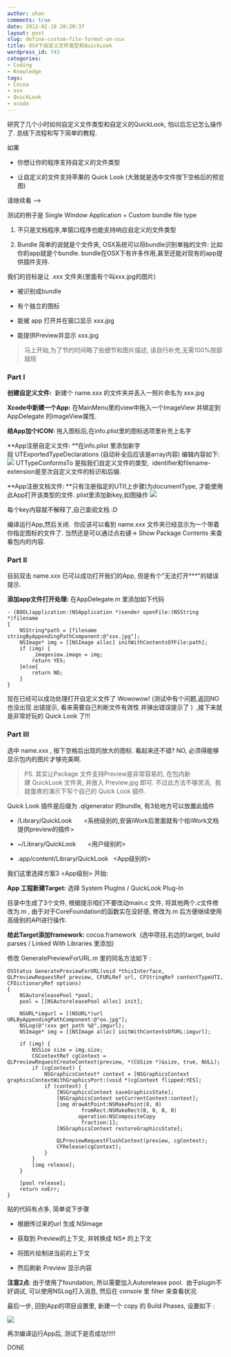 ```yaml
---
author: xhan
comments: true
date: 2012-02-18 20:20:37
layout: post
slug: define-custom-file-format-on-osx
title: OSX下自定义文件类型和QuickLook
wordpress_id: 743
categories:
- Coding
- Knowledge
tags:
- Cocoa
- osx
- QuickLook
- xcode
---
```


研究了几个小时如何自定义文件类型和自定义的QuickLook, 怕以后忘记怎么操作了. 总结下流程和写下简单的教程.


如果








	
  * 你想让你的程序支持自定义的文件类型

	
  * 让自定义的文件支持苹果的 Quick Look (大致就是选中文件按下空格后的预览图)




请继续看 -->







测试的例子是 Single Window Application + Custom bundle file type








	
  1. 不只是文档程序,单窗口程序也能支持响应自定义的文件类型

	
  2. Bundle 简单的说就是个文件夹, OSX系统可以将bundle识别单独的文件: 比如你的app就是个bundle. bundle在OSX下有许多作用,甚至还能对现有的app提供插件支持.




我们的目标是让 <name>.xxx 文件夹(里面有个叫xxx.jpg的图片)





	
  * 被识别成bundle

	
  * 有个独立的图标

	
  * 能被 app 打开并在窗口显示 xxx.jpg

	
  * 能提供Preview并显示 xxx.jpg




> 

> 
> 马上开始,为了节约时间略了些细节和图片描述, 请自行补充,无需100%按部就班




### Part I


**创建自定义文件:**  新建个 name.xxx 的文件夹并丢入一照片命名为 xxx.jpg

**Xcode中新建一个App:** 在MainMenu里的view中拖入一个ImageView 并绑定到 AppDelegate 的imageView属性.

**给App加个ICON:** 拖入图标后,在info.plist里的图标选项里补充上名字

**App注册自定义文件: **在info.plist 里添加新字段 UTExportedTypeDeclarations (自动补全后应该是array内容) 编辑内容如下:
[![](http://ixhan.com/wp-content/uploads/2012/02/Exported-Type-UTIs.png)](http://ixhan.com/wp-content/uploads/2012/02/Exported-Type-UTIs.png)
UTTypeConformsTo 是指我们自定义文件的类型,  identifier和filename-extension是至次自定义文件的标识和后缀.

**App注册文档文件: **只有注册指定的UTI(上步骤)为documentType, 才能使用此App打开该类型的文件. plist里添加新key,如图操作
[![](http://ixhan.com/wp-content/uploads/2012/02/Document-types.png)](http://ixhan.com/wp-content/uploads/2012/02/Document-types.png)

每个key内容就不解释了,自己查阅文档 :D

编译运行App,然后关闭.  你应该可以看到 name.xxx 文件夹已经显示为一个带着你指定图标的文件了. 当然还是可以通过点右键-> Show Package Contents 来查看包内的内容.


### Part II


目前双击 name.xxx 已可以成功打开我们的App, 但是有个"无法打开***"的错误提示.

**添加app文件打开处理:** 在AppDelegate.m 里添加如下代码

    
    - (BOOL)application:(NSApplication *)sender openFile:(NSString *)filename
    {
        NSString*path = [filename stringByAppendingPathComponent:@"xxx.jpg"];
        NSImage* img = [[NSImage alloc] initWithContentsOfFile:path];
        if (img) {
            _imageview.image = img;
            return YES;
        }else{
            return NO;
        }
    }


现在已经可以成功处理打开自定义文件了 Wowowow! (测试中有个问题,返回NO也没出现 出错提示, 看来需要自己判断文件有效性 并弹出错误提示了 )  ,接下来就是非常好玩的 Quick Look 了!!!


### Part III


选中 name.xxx , 按下空格后出现的放大的图标. 看起来还不错? NO, 必须得能够显示包内的图片才够完美啊.


> PS. 其实让Package 文件支持Preview是非常容易的, 在包内新建 QuickLook 文件夹, 并放入 Preview.jpg 即可. 不过此方法不够灵活,  我就蛋疼的演示下写个自己的 Quick Look 插件.


Quick Look 插件是后缀为 .qlgenerator 的bundle, 有3处地方可以放置此插件



	
  * /Library/QuickLook       <系统级别的,安装iWork后里面就有个给iWork文档提供preview的插件>

	
  * ~/Library/QuickLook       <用户级别的>

	
  * <name>.app/content/Library/QuickLook   <App级别的>




我们这里选择方案3 <App级别> 开始:







**App 工程新建Target:** 选择 System PlugIns / QuickLook Plug-In




目录中生成了3个文件, 根据提示咱们不要改动main.c 文件, 将其他两个.c文件修改为.m , 由于对于CoreFoundation的函数实在没好感, 修改为.m 后方便继续使用高级别的API进行操作.







**给此Target添加framework:** cocoa.framework  (选中项目,右边的target, build parses / Linked With Libraries 里添加)







修改 GeneratePreviewForURL.m 里的同名方法如下 :



    
    OSStatus GeneratePreviewForURL(void *thisInterface, QLPreviewRequestRef preview, CFURLRef url, CFStringRef contentTypeUTI, CFDictionaryRef options)
    {
        NSAutoreleasePool *pool;
        pool = [[NSAutoreleasePool alloc] init];
    
        NSURL*imgurl = [(NSURL*)url URLByAppendingPathComponent:@"oo.jpg"];
        NSLog(@"!xxx get path %@",imgurl);
        NSImage* img = [[NSImage alloc] initWithContentsOfURL:imgurl];
    
        if (img) {
            NSSize size = img.size;
            CGContextRef cgContext = QLPreviewRequestCreateContext(preview, *(CGSize *)&size, true, NULL);
            if (cgContext) {
                NSGraphicsContext* context = [NSGraphicsContext graphicsContextWithGraphicsPort:(void *)cgContext flipped:YES];
                if (context) {
                    [NSGraphicsContext saveGraphicsState];
                    [NSGraphicsContext setCurrentContext:context];
                    [img drawAtPoint:NSMakePoint(0, 0)
                            fromRect:NSMakeRect(0, 0, 0, 0)
                           operation:NSCompositeCopy
                            fraction:1];
                    [NSGraphicsContext restoreGraphicsState];
    
                    QLPreviewRequestFlushContext(preview, cgContext);
                    CFRelease(cgContext);
                }
            }
            [img release];
        }
    
        [pool release];
        return noErr;
    }


贴的代码有点多, 简单说下步骤



	
  * 根据传过来的url 生成 NSImage

	
  * 获取到 Preview的上下文, 并转换成 NS* 的上下文

	
  * 将图片绘制进当前的上下文

	
  * 然后刷新 Preview 显示内容




**注意2点**: 由于使用了foundation, 所以需要加入Autorelease pool.  由于plugin不好调试, 可以使用NSLog打入消息, 然后在 console 里 filter 来查看状况. 







最后一步, 回到App的项目设置里, 新建一个 copy 的 Build Phases, 设置如下 : 




[![](http://ixhan.com/wp-content/uploads/2012/02/copy-build-phase.png)](http://ixhan.com/wp-content/uploads/2012/02/copy-build-phase.png)


再次编译运行App后, 测试下是否成功!!!!!


DONE
